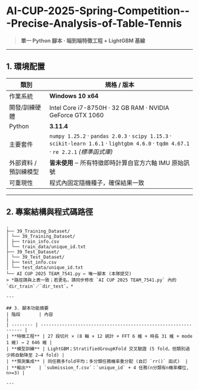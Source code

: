# AI-CUP-2025-Spring-Competition---Precise-Analysis-of-Table-Tennis 
> **單一 Python 腳本 ‧ 端到端特徵工程 + LightGBM 基線**

---

## 1. 環境配置
| 類別 | 規格 / 版本 |
|------|-------------|
| 作業系統 | **Windows 10 x64** |
| 開發/訓練硬體 | Intel Core i7-8750H ‧ 32 GB RAM ‧ NVIDIA GeForce GTX 1060 |
| Python | **3.11.4** |
| 主要套件 | `numpy 1.25.2` ‧ `pandas 2.0.3` ‧ `scipy 1.15.3` ‧ `scikit-learn 1.6.1` ‧ `lightgbm 4.6.0` ‧ `tqdm 4.67.1` ‧ `re 2.2.1` *(標準函式庫)* |
| 外部資料 / 預訓練模型 | **皆未使用** ‒ 所有特徵即時計算自官方六軸 IMU 原始訊號 |
| 可重現性 | 程式內固定隨機種子，確保結果一致 |

---

## 2. 專案結構與程式碼路徑
```text
.
├── 39_Training_Dataset/
│ └── 39_Training_Dataset/
│ ├── train_info.csv
│ └── train_data/unique_id.txt
├── 39_Test_Dataset/
│ └── 39_Test_Dataset/
│ ├── test_info.csv
│ └── test_data/unique_id.txt
└── AI CUP 2025 TEAM_7541.py ← 唯一腳本 (本隊提交)
> *路徑請與上表一致；若更名，請同步修改 `AI CUP 2025 TEAM_7541.py` 內的 `dir_train`／`dir_test`。*

---

## 3. 腳本功能摘要
| 階段       | 內容                                                              |
| -------- | --------------------------------------------------------------- |
| **特徵工程** | 27 段切片 × (8 軸 × 12 統計 + FFT 6 維 + 時長 31 維 + mode 1 維) → 2 646 維 |
| **模型訓練** | LightGBM；StratifiedGroupKFold 交叉驗證 (5 fold，但類別過少將自動降至 2–4 fold) |
| **預測集成** | 同任務多fold平均；多分類任務機率重分配 (自訂 `rr()` 函式)  |
| **輸出**   | `submission_f.csv`：`unique_id` + 4 任務(n分類有n機率欄位, n>=3) |

---
